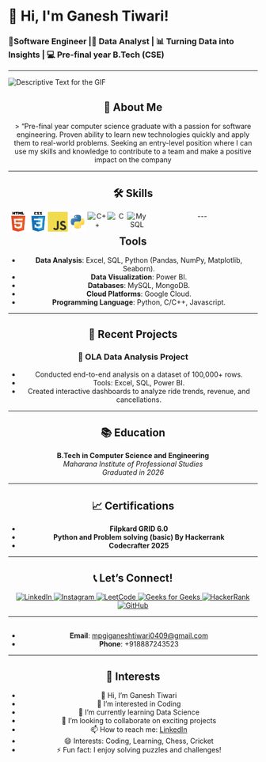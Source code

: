 # 👋 Hi, I'm Ganesh Tiwari!  

### 🚗Software Engineer |🚀 Data Analyst | 📊 Turning Data into Insights | 💻 Pre-final year B.Tech (CSE)   
---

<div align="left"> <p> <img src="URL_OF_YOUR_GIF.gif" alt="Descriptive Text for the GIF" /> </p> </div> <div align="center"> <h2>🚀 About Me</h2>
  > “Pre-final year computer science graduate with a passion for software engineering. Proven ability to learn new technologies quickly and apply them to real-world problems. Seeking an entry-level position where I can use my skills and knowledge to contribute to a team and make a positive impact on the company


---

## 🛠️ Skills

  <div align="center">
      <img align="left" alt="HTML5" width="40px" src="https://raw.githubusercontent.com/github/explore/80688e429a7d4ef2fca1e82350fe8e3517d3494d/topics/html/html.png" />
      <img align="left" alt="CSS3" width="40px" src="https://raw.githubusercontent.com/github/explore/80688e429a7d4ef2fca1e82350fe8e3517d3494d/topics/css/css.png" />
      <img align="left" alt="JavaScript" width="40px" src="https://raw.githubusercontent.com/github/explore/80688e429a7d4ef2fca1e82350fe8e3517d3494d/topics/javascript/javascript.png" />
      <img align="left" alt="Python" width="40px" src="https://raw.githubusercontent.com/github/explore/80688e429a7d4ef2fca1e82350fe8e3517d3494d/topics/python/python.png" />
      <img align="left" alt="C++" width="40px" src="https://user-images.githubusercontent.com/42747200/46140125-da084900-c26d-11e8-8ea7-c45ae6306309.png" />
      <img align="left" alt="C" width="40px" src="https://upload.wikimedia.org/wikipedia/commons/thumb/1/18/C_Programming_Language.svg/1200px-C_Programming_Language.svg.png" />
      <img align="left" alt="MySQL" width="40px" src="https://www.mysql.com/common/logos/logo-mysql-170x115.png" />
  </div> 
---



## Tools
- **Data Analysis**: Excel, SQL, Python (Pandas, NumPy, Matplotlib, Seaborn).
- **Data Visualization**: Power BI. 
- **Databases**: MySQL, MongoDB.
- **Cloud Platforms**: Google Cloud.
- **Programming Language**: Python, C/C++, Javascript.
---

## 🌟 Recent Projects  

### 🚗 OLA Data Analysis Project  
- Conducted end-to-end analysis on a dataset of 100,000+ rows.  
- Tools: Excel, SQL, Power BI.  
- Created interactive dashboards to analyze ride trends, revenue, and cancellations.  
 

---

## 📚 Education  

**B.Tech in Computer Science and Engineering**  
*Maharana Institute of Professional Studies*  
*Graduated in 2026*  

---

## 📈 Certifications  

- **Filpkard GRID 6.0**  
- **Python and Problem solving (basic) By Hackerrank**  
- **Codecrafter 2025**  

---

## 📞 Let’s Connect!  
<div align="center">
      <a href="https://www.linkedin.com/in/ganesh-tiwari-70b097275/" target="_blank">
          <img src="https://raw.githubusercontent.com/rahuldkjain/github-profile-readme-generator/master/src/images/icons/Social/linked-in-alt.svg" alt="LinkedIn" height="30" width="40" />
      </a>
      <a href="https://www.instagram.com/ganesh_tiwari_0409/" target="_blank">
          <img src="https://raw.githubusercontent.com/rahuldkjain/github-profile-readme-generator/master/src/images/icons/Social/instagram.svg" alt="Instagram" height="30" width="40" />
      </a>
      <a href="https://leetcode.com/u/mpgiganeshtiwar2/" target="_blank">
          <img src="https://raw.githubusercontent.com/rahuldkjain/github-profile-readme-generator/master/src/images/icons/Social/leet-code.svg" alt="LeetCode" height="30" width="40" />
      </a>
      <a href="https://www.geeksforgeeks.org/user/mpgiganesht9ncn/" target="_blank">
          <img src="https://raw.githubusercontent.com/rahuldkjain/github-profile-readme-generator/master/src/images/icons/Social/geeks-for-geeks.svg" alt="Geeks for Geeks" height="30" width="40" />
      </a>
      <a href="https://www.hackerrank.com/profile/mpgiganeshtiwar2" target="_blank">
        <img src="https://img.shields.io/badge/-Hackerrank-2EC866?style=for-the-badge&logo=HackerRank&logoColor=white" alt="HackerRank" height="30" width="100" />
    </a>
    <a href="https://github.com/ganeshtiwari681" target="_blank">
        <img src="https://img.shields.io/badge/-GitHub-181717?style=for-the-badge&logo=GitHub&logoColor=white" alt="GitHub" height="30" width="100" />
    </a>
  </div>

  
---
##
- **Email**: mpgiganeshtiwari0409@gmail.com 
- **Phone**: +918887243523

---

## 🌟 Interests
  - 👋 Hi, I’m Ganesh Tiwari
  - 👀 I’m interested in Coding
  - 🌱 I’m currently learning Data Science
  - 💞️ I’m looking to collaborate on exciting projects
  - 📫 How to reach me: [LinkedIn](https://www.linkedin.com/in/ganesh-tiwari-70b097275/)
  - 😄 Interests: Coding, Learning, Chess, Cricket
  - ⚡ Fun fact: I enjoy solving puzzles and challenges!
